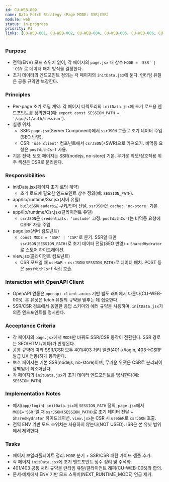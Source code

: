 ```yaml
---
id: CU-WEB-009
name: Data Fetch Strategy (Page MODE: SSR|CSR)
module: web
status: in-progress
priority: P1
links: [CU-WEB-001, CU-WEB-002, CU-WEB-004, CU-WEB-005, CU-WEB-006, CU-WEB-008, CU-BE-001]
---
```


### Purpose
- 전역(ENV) 모드 스위치 없이, 각 페이지의 `page.jsx` 내 상수 `MODE = 'SSR' | 'CSR'`로 데이터 패치 방식을 결정한다.
- 초기 데이터의 엔드포인트 정의는 각 페이지의 `initData.jsx`에 둔다. 런타임 유틸은 공통 규약만 보장한다.

### Principles
- Per-page 초기 로딩 계약: 각 페이지 디렉토리의 `initData.jsx`에 초기 로드용 엔드포인트를 정의한다(예: `export const SESSION_PATH = '/api/v1/auth/session'`).
- 실행 위치:
  - SSR: `page.jsx`(Server Component)에서 `ssrJSON` 호출로 초기 데이터 주입(SEO 반영).
  - CSR: `'use client'` 컴포넌트에서 `csrJSON`(+SWR)으로 가져오기. 비멱등 요청은 `postWithCsrf` 사용.
- 기본 전략: 보호 페이지는 SSR(nodejs, no-store) 기본. 무거운 위젯/상호작용 위주 섹션은 CSR로 분리한다.

### Responsibilities
- initData.jsx(페이지 초기 로딩 계약)
  - 초기 로드에 필요한 엔드포인트 상수 정의(예: `SESSION_PATH`).
- app/lib/runtime/Ssr.jsx(서버 유틸)
  - `buildSSRHeaders`로 쿠키/언어 전달, `ssrJSON`은 `cache: 'no-store'` 기본.
- app/lib/runtime/Csr.jsx(클라이언트 유틸)
  - `csrJSON`은 `credentials: 'include'` 고정. `postWithCsrf`는 비멱등 요청에 CSRF 자동 주입.
- page.jsx(서버 컴포넌트)
  - `const MODE = 'SSR' | 'CSR'`로 분기. SSR일 때만 `ssrJSON(SESSION_PATH)`로 초기 데이터 전달(SEO 반영) + `SharedHydrator`로 스토어 하이드레이션.
- view.jsx(클라이언트 컴포넌트)
  - CSR 모드일 때 `useSWR` + `csrJSON(SESSION_PATH)`로 데이터 패치. POST 등은 `postWithCsrf` 직접 호출.

### Interaction with OpenAPI Client
- OpenAPI 연동은 `openapi-client-axios` 기반 별도 래퍼에서 다룬다(CU-WEB-005). 본 유닛은 fetch 유틸의 규약을 맞추는 데 집중한다.
- SSR/CSR 경로에서 동일한 응답 스키마와 에러 규약을 사용하며, `initData.jsx`가 의존 엔드포인트를 명시한다.

### Acceptance Criteria
- 각 페이지의 `page.jsx`에서 `MODE`만 바꿔도 SSR/CSR 동작이 전환된다. SSR 경로는 SEO(HTML/메타)가 반영된다.
- 공통 규약에 따라 SSR/CSR 모두 401/403 처리 일관(401→/login, 403→CSRF 발급 UX 연동)하게 동작한다.
- 보호 페이지는 기본 SSR(nodejs, no-store)이며, 무거운 위젯은 CSR로 분리되어 깜빡임이 최소화된다.
- 각 페이지의 `initData.jsx`가 초기 데이터 엔드포인트를 명시한다(예: `SESSION_PATH`).

### Implementation Notes
- 예시(`app/login`): `initData.jsx`에 `SESSION_PATH` 정의, `page.jsx`에서 `MODE='SSR'`일 때 `ssrJSON(SESSION_PATH)`로 초기 데이터 전달 + `SharedHydrator` 하이드레이션. `view.jsx`는 CSR 시 `useSWR`로 `csrJSON` 호출.
- 전역 ENV 기반 모드 스위치는 사용하지 않는다(NOT USED). ISR은 본 유닛 범위에서 제외한다.

### Tasks
- 페이지 보일러플레이트 정리: `MODE` 분기 + SSR/CSR 패턴 가이드 샘플 추가.
- 각 페이지 `initData.jsx`에 초기 엔드포인트 상수 정리 및 주석화.
- 401/403 공통 처리 규약을 런타임 유틸/클라이언트 래퍼(CU-WEB-005)와 합의.
- 문서·예제에서 ENV 기반 모드 스위치(NEXT_RUNTIME_MODE) 언급 제거.

